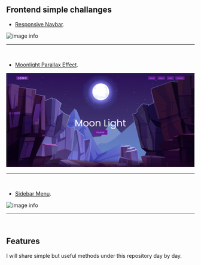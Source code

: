 ## Frontend simple challanges

- [Responsive Navbar](https://ugurkarakurt.github.io/Frontend-Challanges/responsive_navbar/).

![image info](responsive_navbar/screenshot.png)
<hr>
<br>

- [Moonlight Parallax Effect](https://ugurkarakurt.github.io/Frontend-Challanges/Moonlight-Parallax-Effect/).

![image info](Moonlight-Parallax-Effect/screenshot.png)
<hr>
<br>

- [Sidebar Menu](https://ugurkarakurt.github.io/Frontend-Challanges/Sidebar_Menu/).

![image info](Sidebar_Menu/screenshot.png)
<hr>
<br>

## Features

I will share simple but useful methods under this repository day by day.
